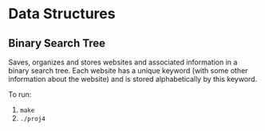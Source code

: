 # Data Structures

## Binary Search Tree

Saves, organizes and stores websites and associated information in a binary search tree. Each website has a unique keyword (with some other information about the website) and is stored alphabetically by this keyword.

To run:
1. `make`
2. `./proj4` 
